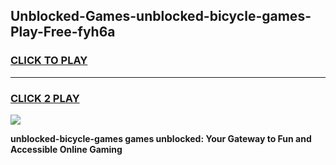
## Unblocked-Games-unblocked-bicycle-games-Play-Free-fyh6a
<h3>
<a href="https://premium76.site?title=unblocked-bicycle-games&ref=22A">CLICK TO PLAY</a></h3>
<hr>

<h3>
<a href="https://premium76.site?title=unblocked-bicycle-games&ref=22A">CLICK 2 PLAY</a>
  
</h3>

<a href="https://premium76.site?title=unblocked-bicycle-games&ref=22A"><img src="https://clearcache.store/games.png"></a>


**unblocked-bicycle-games games unblocked: Your Gateway to Fun and Accessible Online Gaming**
